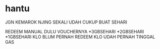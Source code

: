 # hantu
JGN KEMAROK NJING SEKALI UDAH CUKUP BUAT SEHARI

REDEEM MANUAL DULU VOUCHERNYA
*3GBSEHARI
*2GBSEHARI
*1GBSEHARI
KLO BLUM PERNAH REDEEM
KLO UDAH PERNAH TINGGAL GAS

